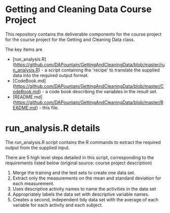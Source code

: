 # Getting and Cleaning Data Course Project

This repository contains the deliverable components for the course project for the course project for the Getting and Cleaning Data class.

The key items are
* [run_analysis.R] (https://github.com/DAPountain/GettingAndCleaningData/blob/master/run_analysis.R) - a script containing the 'recipe' to translate the supplied data into the required output format.
* [CodeBook.md] (https://github.com/DAPountain/GettingAndCleaningData/blob/master/CodeBook.md) - a code book describing the variables in the result set.
* [README.md] (https://github.com/DAPountain/GettingAndCleaningData/blob/master/README.md) - this file.


run_analysis.R details
====================

The run_analysis.R script contains the R commands to extract the required output from  the supplied input.

There are 5 high level steps detailed in this script, corresponding to the requirements listed below (original source: course project description)

1. Merge the training and the test sets to create one data set.
2. Extract only the measurements on the mean and standard deviation for each measurement. 
3. Uses descriptive activity names to name the activities in the data set
4. Appropriately labels the data set with descriptive variable names. 
5. Creates a second, independent tidy data set with the average of each variable for each activity and each subject.




